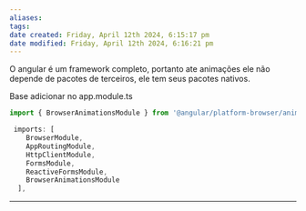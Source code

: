 ```yaml
---
aliases: 
tags: 
date created: Friday, April 12th 2024, 6:15:17 pm
date modified: Friday, April 12th 2024, 6:16:21 pm
---
```

O angular é um framework completo, portanto ate animações ele não depende de pacotes de terceiros, ele tem seus pacotes nativos.

Base adicionar no app.module.ts

```javascript
import { BrowserAnimationsModule } from '@angular/platform-browser/animations'
```

``` javascript
 imports: [
    BrowserModule,
    AppRoutingModule,
    HttpClientModule,
    FormsModule,
    ReactiveFormsModule,
    BrowserAnimationsModule
  ],
```

---